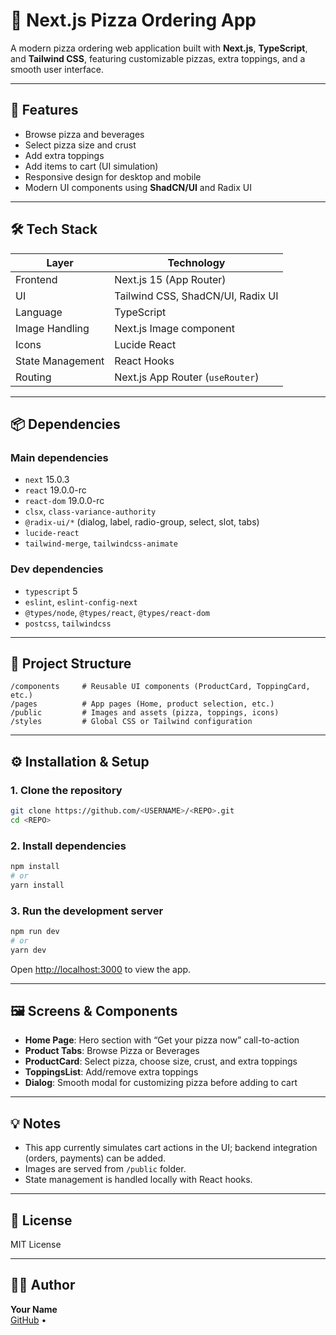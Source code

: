 # 🍕 Next.js Pizza Ordering App

A modern pizza ordering web application built with **Next.js**, **TypeScript**, and **Tailwind CSS**, featuring customizable pizzas, extra toppings, and a smooth user interface.

---

## 🚀 Features

- Browse pizza and beverages
- Select pizza size and crust
- Add extra toppings
- Add items to cart (UI simulation)
- Responsive design for desktop and mobile
- Modern UI components using **ShadCN/UI** and Radix UI

---

## 🛠 Tech Stack

| Layer            | Technology                        |
| ---------------- | --------------------------------- |
| Frontend         | Next.js 15 (App Router)           |
| UI               | Tailwind CSS, ShadCN/UI, Radix UI |
| Language         | TypeScript                        |
| Image Handling   | Next.js Image component           |
| Icons            | Lucide React                      |
| State Management | React Hooks                       |
| Routing          | Next.js App Router (`useRouter`)  |

---

## 📦 Dependencies

### Main dependencies

- `next` 15.0.3
- `react` 19.0.0-rc
- `react-dom` 19.0.0-rc
- `clsx`, `class-variance-authority`
- `@radix-ui/*` (dialog, label, radio-group, select, slot, tabs)
- `lucide-react`
- `tailwind-merge`, `tailwindcss-animate`

### Dev dependencies

- `typescript` 5
- `eslint`, `eslint-config-next`
- `@types/node`, `@types/react`, `@types/react-dom`
- `postcss`, `tailwindcss`

---

## 📂 Project Structure

```
/components     # Reusable UI components (ProductCard, ToppingCard, etc.)
/pages          # App pages (Home, product selection, etc.)
/public         # Images and assets (pizza, toppings, icons)
/styles         # Global CSS or Tailwind configuration
```

---

## ⚙️ Installation & Setup

### 1. Clone the repository

```bash
git clone https://github.com/<USERNAME>/<REPO>.git
cd <REPO>
```

### 2. Install dependencies

```bash
npm install
# or
yarn install
```

### 3. Run the development server

```bash
npm run dev
# or
yarn dev
```

Open [http://localhost:3000](http://localhost:3000) to view the app.

---

## 🖼 Screens & Components

- **Home Page**: Hero section with “Get your pizza now” call-to-action
- **Product Tabs**: Browse Pizza or Beverages
- **ProductCard**: Select pizza, choose size, crust, and extra toppings
- **ToppingsList**: Add/remove extra toppings
- **Dialog**: Smooth modal for customizing pizza before adding to cart

---

## 💡 Notes

- This app currently simulates cart actions in the UI; backend integration (orders, payments) can be added.
- Images are served from `/public` folder.
- State management is handled locally with React hooks.

---

## 📄 License

MIT License

---

## 👨‍💻 Author

**Your Name**  
[GitHub](https://github.com/Loganx64) •
